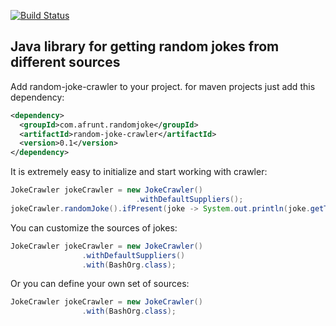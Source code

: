 [![Build Status](https://travis-ci.org/afrunt/jach.svg?branch=master)](https://travis-ci.org/afrunt/random-joke-crawler)
## Java library for getting random jokes from different sources
Add random-joke-crawler to your project. for maven projects just add this dependency:
```xml
<dependency>
  <groupId>com.afrunt.randomjoke</groupId>
  <artifactId>random-joke-crawler</artifactId>
  <version>0.1</version>
</dependency>
```
It is extremely easy to initialize and start working with crawler:
```java
JokeCrawler jokeCrawler = new JokeCrawler()
                            .withDefaultSuppliers();
jokeCrawler.randomJoke().ifPresent(joke -> System.out.println(joke.getText()));
``` 

You can customize the sources of jokes:
```java
JokeCrawler jokeCrawler = new JokeCrawler()
                .withDefaultSuppliers()
                .with(BashOrg.class);
``` 

Or you can define your own set of sources:
```java
JokeCrawler jokeCrawler = new JokeCrawler()
                .with(BashOrg.class);
``` 